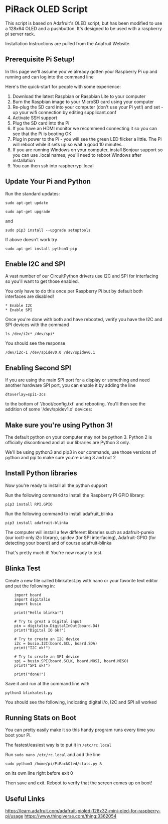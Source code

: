 # PiRack OLED Script
This script is based on Adafruit's OLED script, but has been modified to use a 128x64 OLED and a pushbutton.
It's designed to be used with a raspberry pi server rack.

Installation Instructions are pulled from the Adafruit Website.

## Prerequisite Pi Setup!

In this page we'll assume you've already gotten your Raspberry Pi up and running and can log into the command line

Here's the quick-start for people with some experience:

1. Download the latest Raspbian or Raspbian Lite to your computer
2. Burn the Raspbian image to your MicroSD card using your computer
3. Re-plug the SD card into your computer (don't use your Pi yet!) and set -up your wifi connection by editing supplicant.conf
4. Activate SSH support
5. Plug the SD card into the Pi
6. If you have an HDMI monitor we recommend connecting it so you can see that the Pi is booting OK
7. Plug in power to the Pi - you will see the green LED flicker a little. The Pi will reboot while it sets up so wait a good 10 minutes.
8. If you are running Windows on your computer, install Bonjour support so you can use .local names, you'll need to reboot Windows after installation
9. You can then ssh into raspberrypi.local

## Update Your Pi and Python

Run the standard updates:

`sudo apt-get update`

`sudo apt-get upgrade`

and

`sudo pip3 install --upgrade setuptools`

If above doesn't work try

`sudo apt-get install python3-pip`

## Enable I2C and SPI

A vast number of our CircuitPython drivers use I2C and SPI for interfacing so you'll want to get those enabled.

You only have to do this once per Raspberry Pi but by default both interfaces are disabled!

    * Enable I2C
    * Enable SPI

Once you're done with both and have rebooted, verify you have the I2C and SPI devices with the command

`ls /dev/i2c* /dev/spi*`

You should see the response

`/dev/i2c-1 /dev/spidev0.0 /dev/spidev0.1`

## Enabling Second SPI

If you are using the main SPI port for a display or something and need another hardware SPI port, you can enable it by adding the line

`dtoverlay=spi1-3cs`

to the bottom of '/boot/config.txt' and rebooting. You'll then see the addition of some '/dev/spidev1.x' devices:

## Make sure you're using Python 3!

The default python on your computer may not be python 3. Python 2 is officially discontinued and all our libraries are Python 3 only.

We'll be using python3 and pip3 in our commands, use those versions of python and pip to make sure you're using 3 and not 2

## Install Python libraries

Now you're ready to install all the python support

Run the following command to install the Raspberry PI GPIO library:

`pip3 install RPI.GPIO`

Run the following command to install adafruit_blinka

`pip3 install adafruit-blinka`

The computer will install a few different libraries such as adafruit-pureio (our ioctl-only i2c library), spidev (for SPI interfacing), Adafruit-GPIO (for detecting your board) and of course adafruit-blinka

That's pretty much it! You're now ready to test.

## Blinka Test

Create a new file called blinkatest.py with nano or your favorite text editor and put the following in:

```
    import board
    import digitalio
    import busio
     
    print("Hello blinka!")
     
    # Try to great a Digital input
    pin = digitalio.DigitalInOut(board.D4)
    print("Digital IO ok!")
     
    # Try to create an I2C device
    i2c = busio.I2C(board.SCL, board.SDA)
    print("I2C ok!")
     
    # Try to create an SPI device
    spi = busio.SPI(board.SCLK, board.MOSI, board.MISO)
    print("SPI ok!")
     
    print("done!")
```
Save it and run at the command line with

`python3 blinkatest.py`

You should see the following, indicating digital i/o, I2C and SPI all worked

## Running Stats on Boot

You can pretty easily make it so this handy program runs every time you boot your Pi.

The fastest/easiest way is to put it in `/etc/rc.local`

Run `sudo nano /etc/rc.local` and add the line

`sudo python3 /home/pi/PiRackOled/stats.py &`

on its own line right before exit 0

Then save and exit. Reboot to verify that the screen comes up on boot!

## Useful Links
https://learn.adafruit.com/adafruit-pioled-128x32-mini-oled-for-raspberry-pi/usage
https://www.thingiverse.com/thing:3362054